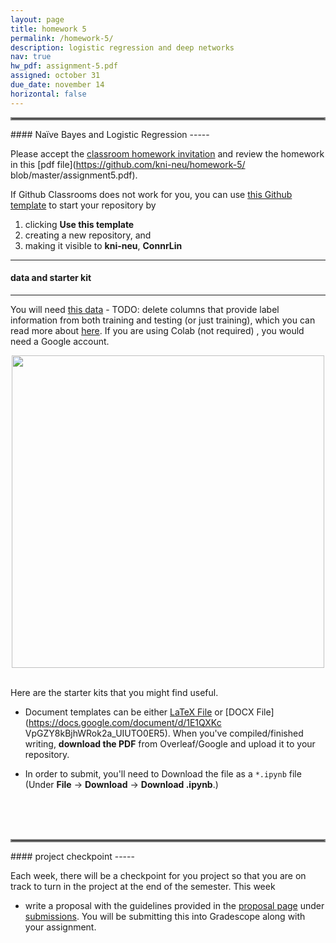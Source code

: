 ```yaml
---
layout: page
title: homework 5
permalink: /homework-5/
description: logistic regression and deep networks
nav: true
hw_pdf: assignment-5.pdf
assigned: october 31
due_date: november 14
horizontal: false
---
```


<hr style="border:2px solid gray">
#### Naïve Bayes and Logistic Regression
-----

Please accept the [classroom homework invitation](https://classroom.github.com/a/Oa1cmMV1) and review the homework in this [pdf file](https://github.com/kni-neu/homework-5/
blob/master/assignment5.pdf).

If Github Classrooms does not work for you, you can use [this Github template](https://github.com/kni-neu/homework-5) to start your repository by 

1. clicking **Use this template** 
2. creating a new repository, and 
3. making it visible to **kni-neu**, **ConnrLin**

-----
#### data and starter kit
-----

You will need [this data](https://course.ccs.neu.edu/cs6220/fall2023/homework-5/) - TODO: delete columns that provide label information from both training and testing (or just training), which you can read more about [here](https://www.kaggle.com/competitions/titanic/overview). If you are using Colab (not required)
, you would need a Google account.

<center>
<img 
  src="https://developer-blogs.nvidia.com/wp-content/uploads/2022/08/AdobeStock_144726520-e1661451314329.jpeg"
  width="500" height="auto">
</center>
<br>


Here are the starter kits that you might find useful.

* Document templates can be either [LaTeX File](https://github.com/kni-neu/homework-5/blob/master/assignment5.tex) or [DOCX File](https://docs.google.com/document/d/1E1QXKc
VpGZY8kBjhWRok2a_UIUTO0ER5). When you've compiled/finished writing, **download the PDF** from Overleaf/Google and upload it to your repository.

* In order to submit, you'll need to Download the file as a `*.ipynb` file (Under **File** &rarr; **Download** &rarr; **Download .ipynb**.) 

<br><br><br>
<hr style="border:2px solid gray">
#### project checkpoint
-----

Each week, there will be a checkpoint for you project so that you are on track to turn in the project at the end of the semester. This week

* write a proposal with the guidelines provided in the [proposal page](../project-proposal) under [submissions](../submissions). You will be submitting this into Gradescope along with your assignment.

